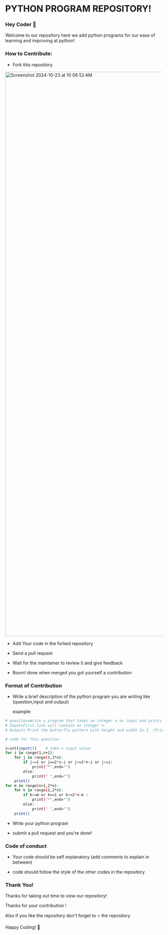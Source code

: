 # PYTHON PROGRAM REPOSITORY!

### Hey Coder 👋

Welcome to our repository here we add python programs for our ease of learning and improving at python!

### How to Contribute:

- Fork this repository
<img width="1799" alt="Screenshot 2024-10-23 at 10 06 52 AM" src="https://github.com/user-attachments/assets/89214a54-2a0e-4fe6-80ac-0dad24d2fc6f">

- Add Your code in the forked repository

- Send a pull request

- Wait for the maintainer to review it and give feedback

- Boom! done when merged you got yourself a contribution

### Format of Contribution

- Write a brief description of the python program you are writing like (question,input and output)

  example:

```bash
# question=Write a program that takes an integer n as input and prints a butterfly pattern.
# Input=First line will contain an integer n.
# Output= Print the butterfly pattern with height and width 2n-1. (Print them without space in-between)

# code for this question

n=int(input())    # take n input value
for i in range(1,n+1):
    for j in range(1,2*n):
        if j==1 or j==2*n-i or j>=2*n-i or j<=i:
            print("*",end="")
        else:
            print(" ",end="")
    print()
for m in range(n+1,2*n):
    for k in range(1,2*n):
        if k>=m or k==1 or k<=2*n-m :
            print("*",end="")
        else:
            print(" ",end="")
    print()
```

- Write your python program

- submit a pull request and you're done!

### Code of conduct

- Your code should be self explanatory (add comments to explain in between)

- code should follow the style of the other codes in the repository

### Thank You!

Thanks for taking out time to view our repository!

Thanks for your contribution !

Also if you like the repository don't forget to ⭐ the repository 

Happy Coding! 👋



   


